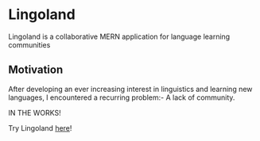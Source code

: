 # Lingoland

Lingoland is a collaborative MERN application for language learning communities

## Motivation

After developing an ever increasing interest in linguistics and learning new languages, I encountered a recurring problem:- A lack of community.

IN THE WORKS!

Try Lingoland [here](https://lingoland.netlify.app/posts)!
